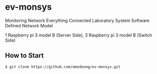 # ev-monsys

Monitoring Network Everything Connected Laboratory System Software Defined Network Model

1 Raspberry pi 3 model B (Server Side), 3 Raspberry pi 3 model B (Switch Side)

## How to Start
```bash
$ git clone https://github.com/omodoong/ev-monsys.git
```
